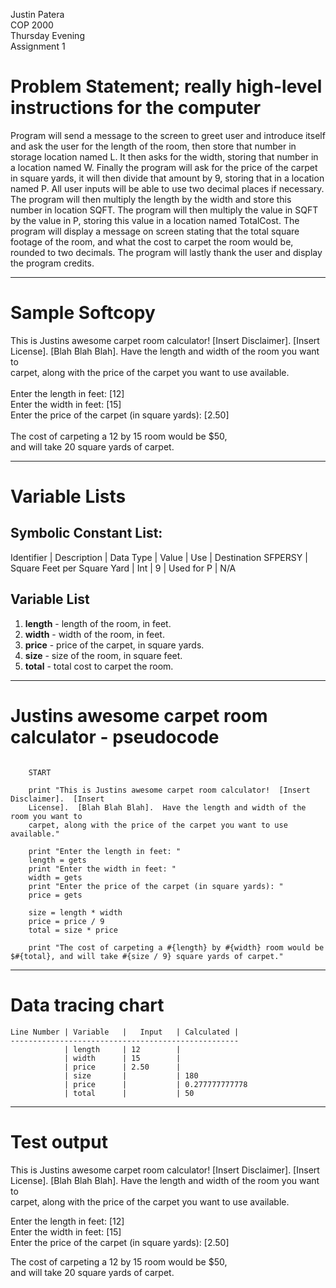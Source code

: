 Justin Patera  
COP 2000  
Thursday Evening  
Assignment 1  

# Problem Statement; really high-level instructions for the computer

Program will send a message to the screen to greet user and introduce itself and ask the user for the length of the room, then store that number in storage location named L. It then asks for the width, storing that number in a location named W. Finally the program will ask for the price of the carpet in square yards, it will then divide that amount by 9, storing that in a location named P. All user inputs will be able to use two decimal places if necessary.  The program will then multiply the length by the width and store this number in location SQFT. The program will then multiply the value in SQFT by the value in P, storing this value in a location named TotalCost. The program will display a message on screen stating that the total square footage of the room, and what the cost to carpet the room would be, rounded to two decimals. The program will lastly thank the user and display the program credits. 

--------------------------------------------------------------------------------

# Sample Softcopy

This is Justins awesome carpet room calculator!  [Insert Disclaimer].  [Insert<CR>  
License].  [Blah Blah Blah].  Have the length and width of the room you want to<CR>  
carpet, along with the price of the carpet you want to use available.<CR>  
<CR>  
Enter the length in feet: [12]<CR>  
Enter the width in feet: [15]<CR>  
Enter the price of the carpet (in square yards): [2.50]<CR>  
<CR>  
The cost of carpeting a 12 by 15 room would be $50,<CR>  
and will take 20 square yards of carpet.<CR>  

--------------------------------------------------------------------------------

# Variable Lists

## Symbolic Constant List:

Identifier | Description 			| Data Type 	| Value	| Use		| Destination
SFPERSY | Square Feet per Square Yard | Int 		| 9	| Used for P	| N/A

## Variable List
1. **length** - length of the room, in feet.
2. **width** - width of the room, in feet.
3. **price** - price of the carpet, in square yards.
4. **size** - size of the room, in square feet.
5. **total** - total cost to carpet the room.

--------------------------------------------------------------------------------

# Justins awesome carpet room calculator - pseudocode

~~~~~~~~~~~~~~~~~~~~~~~~~~~~~~~~~~~~~~~~~~~~~~~~~~~~ { .ruby .numberLines}

	START

	print "This is Justins awesome carpet room calculator!  [Insert Disclaimer].  [Insert
	License].  [Blah Blah Blah].  Have the length and width of the room you want to
	carpet, along with the price of the carpet you want to use available."

	print "Enter the length in feet: "
	length = gets
	print "Enter the width in feet: "
	width = gets
	print "Enter the price of the carpet (in square yards): "
	price = gets

	size = length * width
	price = price / 9
	total = size * price

	print "The cost of carpeting a #{length} by #{width} room would be $#{total}, and will take #{size / 9} square yards of carpet."

~~~~~~~~~~~~~~~~~~~~~~~~~~~~~~~~~~~~~~~~~~~~~~~~~~~~~~~~~~~~~~~~~~~~~~~~~~~~~~~~

--------------------------------------------------------------------------------

# Data tracing chart

	Line Number | Variable   |   Input   | Calculated |
	---------------------------------------------------
	            | length     | 12        |
	            | width      | 15        |
	            | price      | 2.50      |
	            | size       |           | 180
	            | price      |           | 0.277777777778
	            | total      |           | 50

--------------------------------------------------------------------------------

# Test output

This is Justins awesome carpet room calculator!  [Insert Disclaimer].  [Insert  
License].  [Blah Blah Blah].  Have the length and width of the room you want to  
carpet, along with the price of the carpet you want to use available.  
  
Enter the length in feet: [12]  
Enter the width in feet: [15]  
Enter the price of the carpet (in square yards): [2.50]  
  
The cost of carpeting a 12 by 15 room would be $50,  
and will take 20 square yards of carpet.  
